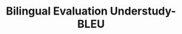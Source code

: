 ---
title: "Bilingual Evaluation Understudy-BLEU"

categories: ['']

tags: ['Bilingual', 'Evaluation', 'Understudy', 'BLEU']

arabic: ['دراسة تقييم ثنائية اللغة']

publishers: ['معجم مصطلحات التعلم الآلي والتعلم العميق وعلم البيانات']

types: "word"

slug: ""
---